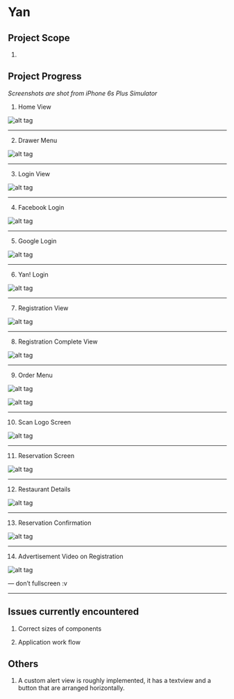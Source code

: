 # Yan


## Project Scope

1.


## Project Progress

*Screenshots are shot from iPhone 6s Plus Simulator*

1. Home View 


![alt tag](http://i.imgur.com/QKiLMXC.png)

----

2. Drawer Menu 


![alt tag](http://i.imgur.com/vil5FKD.png)

----


3. Login View 


![alt tag](http://i.imgur.com/RLUJ1vQ.png)

----

4. Facebook Login 


![alt tag](http://i.imgur.com/tUtnbia.png)

----

5. Google Login 


![alt tag](http://i.imgur.com/JXEsXDG.png)

----

6. Yan! Login 


![alt tag](http://i.imgur.com/OkRd60f.png)

----


7. Registration View 


![alt tag](http://i.imgur.com/PLJGMUs.png)

----

8. Registration Complete View 


![alt tag](http://i.imgur.com/VqMgUvS.png)

----

9. Order Menu

![alt tag](http://i.imgur.com/XJYykyh.png)

![alt tag](http://i.imgur.com/ipC7HLj.gif)


----


10. Scan Logo Screen

![alt tag](http://i.imgur.com/UpQ3bUu.png)

----

11. Reservation Screen

![alt tag](http://i.imgur.com/CM5lbar.png)

----

12. Restaurant Details

![alt tag](http://i.imgur.com/pYTTDlM.png)

----

13. Reservation Confirmation

![alt tag](http://i.imgur.com/aRfKsF1.png)


----

14. Advertisement Video on Registration

![alt tag](http://i.imgur.com/32gHWvj.png)

— don’t fullscreen :v

----



## Issues currently encountered

1. Correct sizes of components

2. Application work flow



## Others

1. A custom alert view is roughly implemented, it has a textview and a button that are arranged horizontally.
